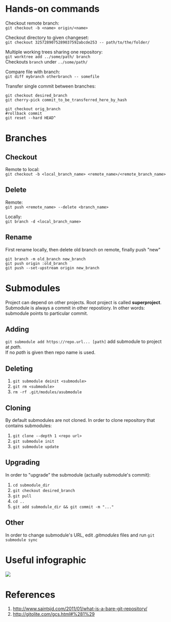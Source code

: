 # Hands-on commands
Checkout remote branch:  
`git checkout -b <name> origin/<name>`

Checkout directory to given changeset:  
`git checkout 3257289075289037592abcde253 -- path/to/the/folder/`

Multiple working trees sharing one repository:  
`git worktree add ../some/path/ branch`  
Checkouts `branch` under `../some/path/`

Compare file with branch:  
`git diff mybranch otherbranch -- somefile`

Transfer single commit between branches:  
```
git checkout desired_branch
git cherry-pick commit_to_be_transferred_here_by_hash

git checkout orig_branch
#rollback commit
git reset --hard HEAD^
```
# Branches
## Checkout
Remote to local:  
`git checkout -b <local_branch_name> <remote_name>/<remote_branch_name>`

## Delete
Remote:  
`git push <remote_name> --delete <branch_name>`

Locally:  
`git branch -d <local_branch_name>`

## Rename
First rename locally, then delete old branch on remote, finally push "new"
```
git branch -m old_branch new_branch   
git push origin :old_branch  
git push --set-upstream origin new_branch 
```

# Submodules
Project can depend on other projects. Root project is called **superproject**.  
Submodule is always a commit in other repostiory. In other words: submodule points to particular commit.

## Adding
`git submodule add https://repo.url... [path]` add submodule to project at _path_.  
If no _path_ is given then repo name is used.

## Deleting
1. `git submodule deinit <submodule>`
2. `git rm <submodule>`
3. `rm -rf .git/modules/asubmodule`

## Cloning
By default submodules are not cloned. In order to clone repository that contains submodules:

1. `git clone --depth 1 <repo url>`
2. `git submodule init`
3. `git submodule update`

## Upgrading
In order to "upgrade" the submodule (actually submodule's commit):

1. `cd submodule_dir`
2. `git checkout desired_branch`
3. `git pull`
4. `cd ..`
5. `git add submodule_dir && git commit -m "..."`

## Other
In order to change submodule's URL, edit _.gitmodules_ files and run `git submodule sync`

# Useful infographic
![](http://blog.podrezo.com/wp-content/uploads/2014/09/git-operations.png)

# References
 1. http://www.saintsjd.com/2011/01/what-is-a-bare-git-repository/
 2. http://gitolite.com/gcs.html#%281%29